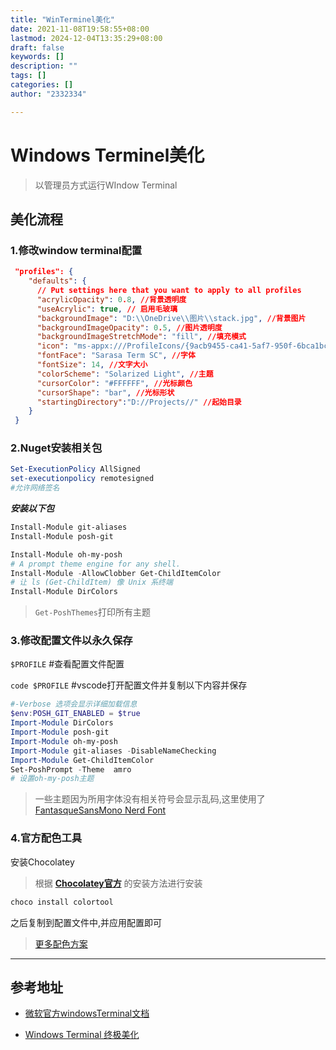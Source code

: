 ```yaml
---
title: "WinTerminel美化"
date: 2021-11-08T19:58:55+08:00
lastmod: 2024-12-04T13:35:29+08:00
draft: false
keywords: []
description: ""
tags: []
categories: []
author: "2332334"

---
```

<!--more-->

<!--markdown-->
# Windows Terminel美化

> 以管理员方式运行WIndow Terminal

<!--more-->

## 美化流程

### 1.修改window terminal配置

``` json
 "profiles": {
    "defaults": {
      // Put settings here that you want to apply to all profiles
      "acrylicOpacity": 0.8, //背景透明度
      "useAcrylic": true, // 启用毛玻璃
      "backgroundImage": "D:\\OneDrive\\图片\\stack.jpg", //背景图片
      "backgroundImageOpacity": 0.5, //图片透明度
      "backgroundImageStretchMode": "fill", //填充模式
      "icon": "ms-appx:///ProfileIcons/{9acb9455-ca41-5af7-950f-6bca1bc9722f}.png", //图标
      "fontFace": "Sarasa Term SC", //字体
      "fontSize": 14, //文字大小
      "colorScheme": "Solarized Light", //主题
      "cursorColor": "#FFFFFF", //光标颜色
      "cursorShape": "bar", //光标形状
      "startingDirectory":"D://Projects//" //起始目录
    }
 }
```

### 2.Nuget安装相关包

```powershell
Set-ExecutionPolicy AllSigned
set-executionpolicy remotesigned
#允许网络签名
```

 ***安装以下包***

``` powershell
Install-Module git-aliases
Install-Module posh-git

Install-Module oh-my-posh
# A prompt theme engine for any shell.
Install-Module -AllowClobber Get-ChildItemColor
# 让 ls (Get-ChildItem) 像 Unix 系终端
Install-Module DirColors
```

> `Get-PoshThemes`打印所有主题

### 3.修改配置文件以永久保存

`$PROFILE` #查看配置文件配置

`code $PROFILE` #vscode打开配置文件并复制以下内容并保存

``` powershell
#-Verbose 选项会显示详细加载信息
$env:POSH_GIT_ENABLED = $true
Import-Module DirColors
Import-Module posh-git
Import-Module oh-my-posh
Import-Module git-aliases -DisableNameChecking
Import-Module Get-ChildItemColor 
Set-PoshPrompt -Theme  amro
# 设置oh-my-posh主题
```

> 一些主题因为所用字体没有相关符号会显示乱码,这里使用了[FantasqueSansMono Nerd Font](https://github.com/ryanoasis/nerd-fonts/releases)

### 4.官方配色工具

安装Chocolatey

>根据 **[Chocolatey官方](https://chocolatey.org/)** 的安装方法进行安装

```powershell
choco install colortool
```

之后复制到配置文件中,并应用配置即可

> [更多配色方案](https://github.com/mbadolato/iTerm2-Color-Schemes/tree/master/windowsterminal)
---

## 参考地址

+ [微软官方windowsTerminal文档](https://docs.microsoft.com/en-us/windows/terminal/customize-settings/global-settings)

+ [Windows Terminal 终极美化](https://www.chuchur.com/article/windows-terminal-beautify)